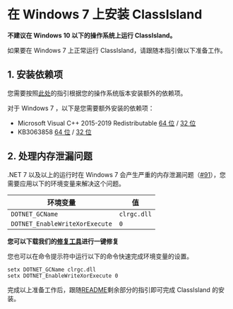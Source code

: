 # 在 Windows 7 上安装 ClassIsland

**不建议在 Windows 10 以下的操作系统上运行 ClassIsland。** 

如果要在 Windows 7 上正常运行 ClassIsland，请跟随本指引做以下准备工作。

## 1. 安装依赖项

您需要按照[此处](https://learn.microsoft.com/zh-cn/dotnet/core/install/windows?tabs=net80#additional-deps)的指引根据您的操作系统版本安装额外的依赖项。

对于 Windows 7 ，以下是您需要额外安装的依赖项：

- Microsoft Visual C++ 2015-2019 Redistributable [64 位](https://aka.ms/vs/16/release/vc_redist.x64.exe) / [32 位](https://aka.ms/vs/16/release/vc_redist.x86.exe)
- KB3063858 [64 位](https://www.microsoft.com/download/details.aspx?id=47442) / [32 位](https://www.microsoft.com/download/details.aspx?id=47409)

## 2. 处理内存泄漏问题

.NET 7 以及以上的运行时在 Windows 7 会产生严重的内存泄漏问题（[#91](https://github.com/HelloWRC/ClassIsland/issues/91)），您需要应用以下的环境变量来解决这个问题。

| 环境变量 | 值 |
| --- | --- |
| `DOTNET_GCName` | `clrgc.dll` |
| `DOTNET_EnableWriteXorExecute` | `0` |

**您可以下载我们的[修复工具](https://github.com/ClassIsland/ClassIsland.RepairToolForWindows7/releases/download/v1.0.0/RepairToolForWindows7.bat)进行一键修复**

您也可以在命令提示符中运行以下的命令快速完成环境变量的设置。

```
setx DOTNET_GCName clrgc.dll
setx DOTNET_EnableWriteXorExecute 0
```


完成以上准备工作后，跟随[README](../README.md#开始使用)剩余部分的指引即可完成 ClassIsland 的安装。
